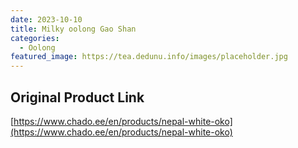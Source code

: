 ```yaml
---
date: 2023-10-10
title: Milky oolong Gao Shan
categories:
  - Oolong
featured_image: https://tea.dedunu.info/images/placeholder.jpg
---
```


## Original Product Link

[https://www.chado.ee/en/products/nepal-white-oko](https://www.chado.ee/en/products/nepal-white-oko)
